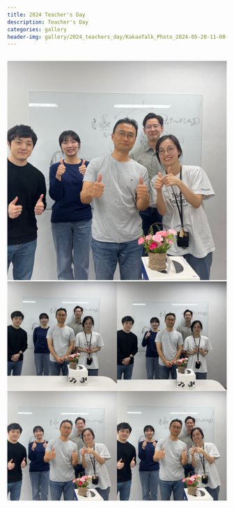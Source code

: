 ```yaml
---
title: 2024 Teacher's Day
description: Teacher's Day
categories: gallery
header-img: gallery/2024_teachers_day/KakaoTalk_Photo_2024-05-20-11-00-47 003.jpeg
---
```


<!-- ### Teacher's day -->
<br>

<!-- ## Event 1 -->

<img src="/gallery/2024_teachers_day/KakaoTalk_Photo_2024-05-20-11-00-47 003.jpeg"/>

<!-- ### Photos -->

<div>
<img src="/gallery/2024_teachers_day/KakaoTalk_Photo_2024-05-20-11-00-46 001.jpeg" style="width:50%; float:left;"/>
<img src="/gallery/2024_teachers_day/KakaoTalk_Photo_2024-05-20-11-00-47 002.jpeg" style="width:50%; float:left;"/>
<img src="/gallery/2024_teachers_day/KakaoTalk_Photo_2024-05-20-11-00-47 003.jpeg" style="width:50%; float:left;"/>
<img src="/gallery/2024_teachers_day/KakaoTalk_Photo_2024-05-20-11-00-47 004.jpeg" style="width:50%; float:left;"/>
</div>